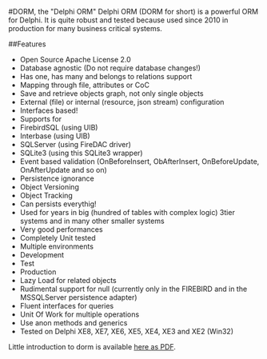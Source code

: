 #DORM, the "Delphi ORM"
Delphi ORM (DORM for short) is a powerful ORM for Delphi. It is quite robust and tested because used since 2010 in production for many business critical systems.

##Features
* Open Source Apache License 2.0
* Database agnostic (Do not require database changes!)
* Has one, has many and belongs to relations support
* Mapping through file, attributes or CoC
* Save and retrieve objects graph, not only single objects
* External (file) or internal (resource, json stream) configuration
* Interfaces based!
* Supports for
 * FirebirdSQL (using UIB)
 * Interbase (using UIB)
 * SQLServer (using FireDAC driver)
 * SQLite3 (using this SQLite3 wrapper)
* Event based validation (OnBeforeInsert, ObAfterInsert, OnBeforeUpdate, OnAfterUpdate and so on)
* Persistence ignorance
* Object Versioning
* Object Tracking
* Can persists everythig!
* Used for years in big (hundred of tables with complex logic) 3tier systems and in many other smaller systems
* Very good performances
* Completely Unit tested
* Multiple environments
 * Development
 * Test
 * Production
* Lazy Load for related objects
* Rudimental support for null (currently only in the FIREBIRD and in the MSSQLServer persistence adapter)
* Fluent interfaces for queries
* Unit Of Work for multiple operations
* Use anon methods and generics
* Tested on Delphi XE8, XE7, XE6, XE5, XE4, XE3 and XE2 (Win32)

Little introduction to dorm is available [here as PDF](https://github.com/danieleteti/delphi-orm/blob/master/docs/Introduction%20to%20DORM.pdf).
